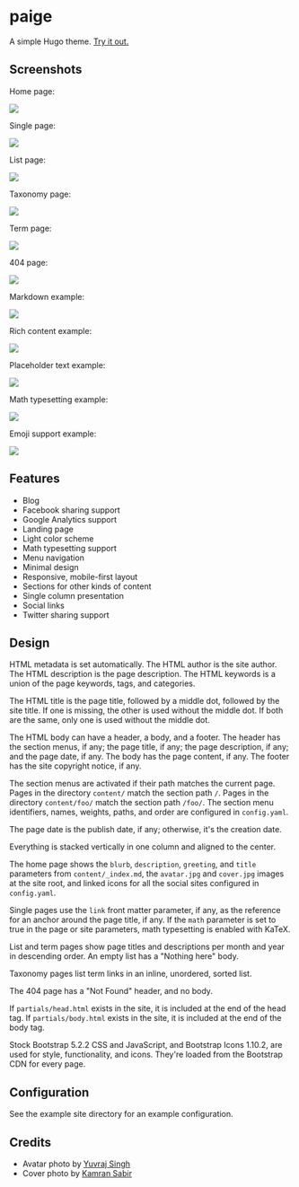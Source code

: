# paige

A simple Hugo theme. [Try it out.](https://willfaught.com/paige)

## Screenshots

Home page:

<img src="https://github.com/willfaught/paige/raw/master/images/home.jpg">

Single page:

<img src="https://github.com/willfaught/paige/raw/master/images/about.jpg">

List page:

<img src="https://github.com/willfaught/paige/raw/master/images/blog.jpg">

Taxonomy page:

<img src="https://github.com/willfaught/paige/raw/master/images/tags.jpg">

Term page:

<img src="https://github.com/willfaught/paige/raw/master/images/term.jpg">

404 page:

<img src="https://github.com/willfaught/paige/raw/master/images/404.jpg">

Markdown example:

<img src="https://github.com/willfaught/paige/raw/master/images/markdown.jpg">

Rich content example:

<img src="https://github.com/willfaught/paige/raw/master/images/rich.jpg">

Placeholder text example:

<img src="https://github.com/willfaught/paige/raw/master/images/placeholder.jpg">

Math typesetting example:

<img src="https://github.com/willfaught/paige/raw/master/images/math.jpg">

Emoji support example:

<img src="https://github.com/willfaught/paige/raw/master/images/emoji.jpg">

## Features

- Blog
- Facebook sharing support
- Google Analytics support
- Landing page
- Light color scheme
- Math typesetting support
- Menu navigation
- Minimal design
- Responsive, mobile-first layout
- Sections for other kinds of content
- Single column presentation
- Social links
- Twitter sharing support

## Design

HTML metadata is set automatically. The HTML author is the site author.
The HTML description is the page description. The HTML keywords is a
union of the page keywords, tags, and categories.

The HTML title is the page title, followed by a middle dot, followed by
the site title. If one is missing, the other is used without the middle
dot. If both are the same, only one is used without the middle dot.

The HTML body can have a header, a body, and a footer. The header has
the section menus, if any; the page title, if any; the page description,
if any; and the page date, if any. The body has the page content, if
any. The footer has the site copyright notice, if any.

The section menus are activated if their path matches the current page.
Pages in the directory `content/` match the section path `/`. Pages in
the directory `content/foo/` match the section path `/foo/`. The section
menu identifiers, names, weights, paths, and order are configured in
`config.yaml`.

The page date is the publish date, if any; otherwise, it's the creation
date.

Everything is stacked vertically in one column and aligned to the
center.

The home page shows the `blurb`, `description`, `greeting`, and `title`
parameters from `content/_index.md`, the `avatar.jpg` and `cover.jpg`
images at the site root, and linked icons for all the social sites
configured in `config.yaml`.

Single pages use the `link` front matter parameter, if any, as the
reference for an anchor around the page title, if any. If the `math`
parameter is set to true in the page or site parameters, math
typesetting is enabled with KaTeX.

List and term pages show page titles and descriptions per month and year
in descending order. An empty list has a "Nothing here" body.

Taxonomy pages list term links in an inline, unordered, sorted list.

The 404 page has a "Not Found" header, and no body.

If `partials/head.html` exists in the site, it is included at the end of
the head tag. If `partials/body.html` exists in the site, it is included
at the end of the body tag.

Stock Bootstrap 5.2.2 CSS and JavaScript, and Bootstrap Icons 1.10.2,
are used for style, functionality, and icons. They're loaded from the
Bootstrap CDN for every page.

## Configuration

See the example site directory for an example configuration.

## Credits

- Avatar photo by [Yuvraj Singh](https://unsplash.com/photos/ljziSm0DXg8)
- Cover photo by [Kamran Sabir](https://www.pexels.com/photo/green-lake-surrounded-by-mountain-127753/)
